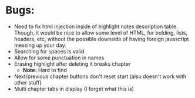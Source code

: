 # Bugs:
- Need to fix html injection inside of highlight notes description table. Though, it would be nice to allow some level of HTML, for bolding, lists, headers, etc, without the possible downside of having foreign javascript messing up your day.
- Searching for spaces is valid
- Allow for some punctuation in names
- Erasing highlight after deleting it breaks chapter
  - **Note:** Hard to find
- Next/previous chapter buttons don't reset start (also doesn't work with other stuff)
- Multi chapter tabs in display (I forget what this is)